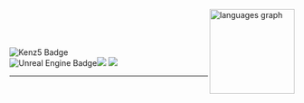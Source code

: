 
<img
  align="right"
  src="https://github-readme-stats.vercel.app/api/top-langs?username=kenzz55&locale=en&hide_title=false&layout=compact&card_width=200&langs_count=5&theme=dracula&hide_border=false" height="150" alt="languages graph" 
  alt="Most Used Languages"
/>

<p>
  <br />
  <br />
  <br />
  <br />
  <img
    src="https://img.shields.io/badge/kenz5-E5511E?style=badge&logo=Tistory&logoColor=white"
    alt="Kenz5 Badge"
  /><br>
  <img
    src="https://img.shields.io/badge/unreal%20engine-0E1128?style=badge&logo=unrealengine&logoColor=white"
    alt="Unreal Engine Badge"
  /><img
    src="https://img.shields.io/badge/androidstudio-3DDC84?style=badge&logo=androidstudio&logoColor=white"
  />
  <img
    src="https://img.shields.io/badge/androidstudio-3DDC84?style=badge&logo=androidstudio&logoColor=white"
  />
</p>

---



  

